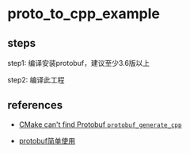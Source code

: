 # proto_to_cpp_example


## steps

step1: 编译安装protobuf，建议至少3.6版以上

step2: 编译此工程

## references

- [CMake can't find Protobuf `protobuf_generate_cpp`](https://stackoverflow.com/questions/52533396/cmake-cant-find-protobuf-protobuf-generate-cpp)

- [protobuf简单使用](https://www.cnblogs.com/zjutzz/p/11158617.html)